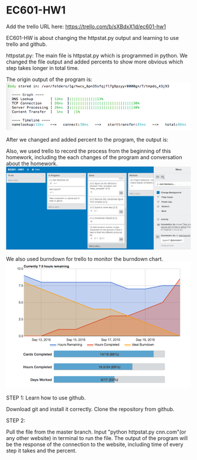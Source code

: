 # EC601-HW1

Add the trello URL here:
https://trello.com/b/sXBdxX1d/ec601-hw1

EC601-HW is about changing the httpstat.py output and learning to use trello and github.

httpstat.py:
The main file is httpstat.py which is programmed in python. We changed the file output and added percents to show more obvious which step takes longer in total time.

The origin output of the program is:
![original output](https://github.com/dorrubin/EC601-HW1/blob/master/output1.jpg)

After we changed and added percent to the program, the output is:


Also, we used trello to record the process from the beginning of this homework, including the each changes of the program and conversation about the homework.
![trello](https://github.com/dorrubin/EC601-HW1/blob/master/screenshottrello.jpg)

We also used burndown for trello to monitor the burndown chart.
![burndown trello](https://github.com/dorrubin/EC601-HW1/blob/master/burndowntrello.jpg)


STEP 1:
Learn how to use github.

Download git and install it correctly.
Clone the repository from github.


STEP 2:

Pull the file from the master branch.
Input "python httpstat.py cnn.com"(or any other website) in terminal to run the file.
The output of the program will be the response of the connection to the website, including time of every step it takes and the percent.
